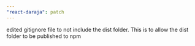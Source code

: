 ```yaml
---
"react-daraja": patch
---
```


edited gitignore file to not include the dist folder. This is to allow the dist folder to be published to npm
